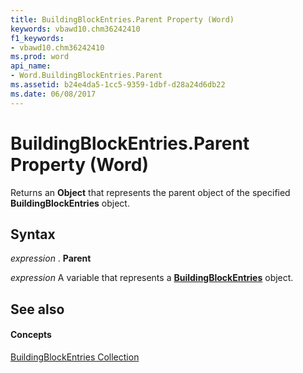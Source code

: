 ```yaml
---
title: BuildingBlockEntries.Parent Property (Word)
keywords: vbawd10.chm36242410
f1_keywords:
- vbawd10.chm36242410
ms.prod: word
api_name:
- Word.BuildingBlockEntries.Parent
ms.assetid: b24e4da5-1cc5-9359-1dbf-d28a24d6db22
ms.date: 06/08/2017
---
```



# BuildingBlockEntries.Parent Property (Word)

Returns an  **Object** that represents the parent object of the specified **BuildingBlockEntries** object.


## Syntax

 _expression_ . **Parent**

 _expression_ A variable that represents a **[BuildingBlockEntries](Word.BuildingBlockEntries.md)** object.


## See also


#### Concepts


[BuildingBlockEntries Collection](Word.BuildingBlockEntries.md)

